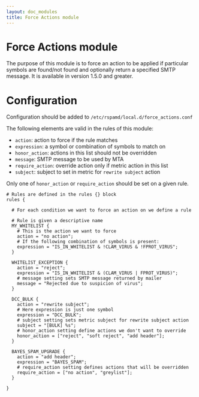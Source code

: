 ```yaml
---
layout: doc_modules
title: Force Actions module
---
```


# Force Actions module

The purpose of this module is to force an action to be applied if particular symbols are found/not found and optionally return a specified SMTP message. It is available in version 1.5.0 and greater.

# Configuration

Configuration should be added to `/etc/rspamd/local.d/force_actions.conf`

The following elements are valid in the rules of this module:

 - `action`: action to force if the rule matches
 - `expression`: a symbol or combination of symbols to match on
 - `honor_action`: actions in this list should not be overridden
 - `message`: SMTP message to be used by MTA
 - `require_action`: override action only if metric action in this list
 - `subject`: subject to set in metric for `rewrite subject` action

Only one of `honor_action` or `require_action` should be set on a given rule.

~~~ucl
# Rules are defined in the rules {} block
rules {

  # For each condition we want to force an action on we define a rule

  # Rule is given a descriptive name
  MY_WHITELIST {
    # This is the action we want to force
    action = "no action";
    # If the following combination of symbols is present:
    expression = "IS_IN_WHITELIST & !CLAM_VIRUS & !FPROT_VIRUS";
  }

  WHITELIST_EXCEPTION {
    action = "reject";
    expression = "IS_IN_WHITELIST & (CLAM_VIRUS | FPROT_VIRUS)";
    # message setting sets SMTP message returned by mailer
    message = "Rejected due to suspicion of virus";
  }

  DCC_BULK {
    action = "rewrite subject";
    # Here expression is just one symbol
    expression = "DCC_BULK";
    # subject setting sets metric subject for rewrite subject action
    subject = "[BULK] %s";
    # honor_action setting define actions we don't want to override
    honor_action = ["reject", "soft reject", "add header"];
  }

  BAYES_SPAM_UPGRADE {
    action = "add header";
    expression = "BAYES_SPAM";
    # require_action setting defines actions that will be overridden
    require_action = ["no action", "greylist"];
  }

}
~~~
